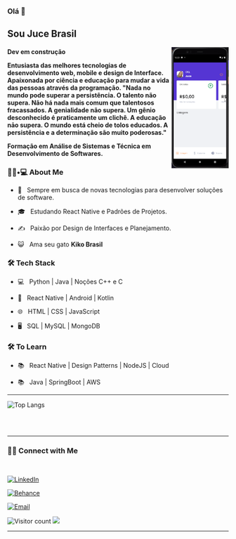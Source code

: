 ### Olá 👋<h2> Sou Juce Brasil </h2>

<img align='right' src="https://github.com/jucebrasil/gofinances/blob/master/Video-sexta-feira%2C%203%20de%20setembro%20de%202021%201.gif" width="130">

<h4>
Dev em construção

Entusiasta das melhores tecnologias de desenvolvimento web, mobile e design de Interface. Apaixonada por ciência e educação para mudar a vida das pessoas através da programação.
"Nada no mundo pode superar a persistência. O talento não supera. Não há nada mais comum que talentosos fracassados. A genialidade não supera. Um gênio desconhecido é praticamente um clichê. A educação nāo supera. O mundo está cheio de tolos educados. A persistência e a determinação são muito poderosas."
 
Formação em Análise de Sistemas e Técnica em Desenvolvimento de Softwares.
</h4>

<h3> 👨🏻•💻 About Me </h3>



- 🤔 &nbsp; Sempre em busca de novas tecnologias para desenvolver soluções de software.

- 🎓 &nbsp; Estudando React Native e Padrões de Projetos.

- ✍️ &nbsp; Paixão por Design de Interfaces e Planejamento.

- 😺 &nbsp; Ama seu gato **Kiko Brasil**



<h3>🛠 Tech Stack</h3>

- 💻 &nbsp; Python | Java | Noções C++ e C 

- 📱 &nbsp; React Native | Android | Kotlin

- 🌐 &nbsp; HTML | CSS | JavaScript 

- 🖥 &nbsp; SQL | MySQL | MongoDB 

<!--

- 🛢 &nbsp; MySQL | MongoDB | Firebase | PostGres

- 🔧 &nbsp; Git | Markdown | GitHub | GitLab

- 🖥 &nbsp; Corel Draw| Adobe XD
 
- 📊 &nbsp; Jira | Confluence | Trello | Scrum | Kanban 
-->


<h3>🛠 To Learn</h3>

- 📚 &nbsp; React Native | Design Patterns | NodeJS | Cloud

- 📚 &nbsp; Java | SpringBoot | AWS

<hr>


![Top Langs](https://github-readme-stats.vercel.app/api/top-langs/?username=jucebrasil&show_icons=true)

<br><br>

<hr>

<h3> 🤝🏻 Connect with Me </h3>

<br>

<p align="center">


<a href="https://www.linkedin.com/in/jucebrasil/"><img alt="LinkedIn" src="https://img.shields.io/badge/LinkedIn-Juce%20Brasil-blue?style=flat-square&logo=linkedin"></a>

<a href="https://www.behance.net/jucebrasildesign/"><img alt="Behance" src="https://img.shields.io/badge/Behance-Juce%20Brasil%20Design-blue?style=flat-square&logo=behance"></a>

<a href="mailto:jucebrasil.analyst@gmail.com"><img alt="Email" src="https://img.shields.io/badge/Email-jucebrasil.analyst@gmail.com-blue?style=flat-square&logo=gmail"></a>

</p>

![Visitor count](https://visitor-badge.laobi.icu/badge?page_id=jucebrasil.jucebrasil)   <img src="https://media.giphy.com/media/dxn6fRlTIShoeBr69N/giphy.gif" width="30">
<hr>
